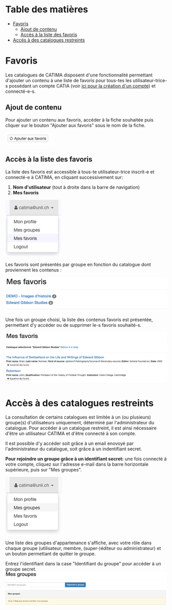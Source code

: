 # Table des matières

- [Favoris](#favoris)
    - [Ajout de contenu](#ajout-de-contenu)
    - [Accès à la liste des favoris](#accesfavoris)
- [Accès à des catalogues restreints](#accescatrestreints)

# Favoris

Les catalogues de CATIMA disposent d'une fonctionnalité permettant d'ajouter un contenu à une liste de favoris pour tous-tes les utilisateur-trice-s possédant un compte CATIA (voir [ici pour la création d'un compte](https://catima.unil.ch/fr/register)) et connecté-e-s.

## Ajout de contenu
Pour ajouter un contenu aux favoris, accéder à la fiche souhaitée puis cliquer sur le bouton "Ajouter aux favoris" sous le nom de la fiche.

![](assets/favs/add_fav.png)

<a id="accesfavoris"></a>
## Accès à la liste des favoris

La liste des favoris est accessible à 
tous-te utilisateur-trice inscrit-e et connecté-e à CATIMA, en cliquant successivement sur:

1. **Nom d'utilisateur** (tout à droite dans la barre de navigation)
2. **Mes favoris**

![](assets/favs/access_fav.png)

Les favoris sont présentés par groupe en fonction du catalogue dont proviennent les contenus : 

![](assets/favs/fav_list_group1.png)

Une fois un groupe choisi, la liste des contenus favoris est présentée, permettant d'y accéder ou de supprimer le-s favoris souhaité-s.

![](assets/favs/fav_list_group2.png)

<a id="accescatrestreints"></a>
# Accès à des catalogues restreints

La consultation de certains catalogues est limitée à un (ou plusieurs) groupe(s) d'utilisateurs uniquement, déterminé par l'administrateur du catalogue. Pour accéder à un catalogue restreint, il est ainsi nécessaire d'être un utilisateur CATIMA et d'être connecté à son compte.

Il est possible d'y accéder soit grâce à un email enovoyé par l'administrateur du catalogue, soit grâce à un indentifiant secret.

**Pour rejoindre un groupe grâce à un identifiant secret:** une fois connecté à votre compte, cliquez sur l'adresse e-mail dans la barre horizontale supérieure, puis sur "Mes groupes". 

![](assets/groups/access_group_list.png)

Une liste des groupes d'appartenance s'affiche, avec votre rôle dans chaque groupe (utilisateur, membre, (super-)éditeur ou administrateur) et un bouton permettant de quitter le groupe.

Entrez l'identifiant dans la case "Identifiant du groupe" pour accéder à un groupe secret.
![](assets/groups/new_groupid.png)